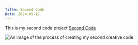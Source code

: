 ```yaml
---
Title: Second Code 
Date: 2024-05-17
---
```


This is my second code project 
[Second Code](/creativeCoding/imageArt/index.html)

![An image of the process of creating my second creative code](/creativeCoding/imagess/second-post-image.png)
